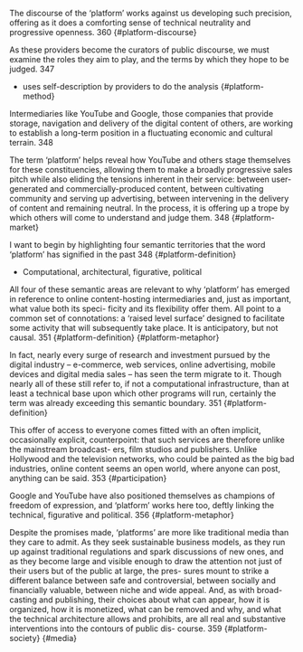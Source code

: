 The discourse of the ‘platform’ works against us developing such precision, offering as it does a comforting sense of technical neutrality and progressive openness. 360 {#platform-discourse}

As these providers become the curators of public discourse, we must examine the roles they aim to play, and the terms by which they hope to be judged. 347

- uses self-description by providers to do the analysis {#platform-method}

Intermediaries like YouTube and Google, those companies that provide storage, navigation and delivery of the digital content of others, are working to establish a long-term position in a fluctuating economic and cultural terrain. 348 

The term ‘platform’ helps reveal how YouTube and others stage themselves for these constituencies, allowing them to make a broadly progressive sales pitch while also eliding the tensions inherent in their service: between user-generated and commercially-produced content, between cultivating community and serving up advertising, between intervening in the delivery of content and remaining neutral. In the process, it is offering up a trope by which others will come to understand and judge them. 348 {#platform-market}

I want to begin by highlighting four semantic territories that the word ‘platform’ has signified in the past 348 {#platform-definition}

- Computational, architectural, figurative, political 

All four of these semantic areas are relevant to why ‘platform’ has emerged in reference
to online content-hosting intermediaries and, just as important, what value both its speci-
ficity and its flexibility offer them. All point to a common set of connotations: a ‘raised
level surface’ designed to facilitate some activity that will subsequently take place. It is anticipatory, but not causal. 351 {#platform-definition} {#platform-metaphor}

In fact, nearly every surge of research and investment pursued by the digital industry –
e-commerce, web services, online advertising, mobile devices and digital media sales –
has seen the term migrate to it. Though nearly all of these still refer to, if not a
computational infrastructure, than at least a technical base upon which other programs
will run, certainly the term was already exceeding this semantic boundary. 351 {#platform-definition}

This offer of access to everyone comes fitted with an often implicit, occasionally
explicit, counterpoint: that such services are therefore unlike the mainstream broadcast-
ers, film studios and publishers. Unlike Hollywood and the television networks, who
could be painted as the big bad industries, online content seems an open world, where
anyone can post, anything can be said. 353 {#participation}

Google and YouTube have also positioned themselves as champions of freedom of expression, and ‘platform’ works here too, deftly linking the technical, figurative and political. 356 {#platform-metaphor}

Despite the promises made, ‘platforms’ are more like traditional media than they care
to admit. As they seek sustainable business models, as they run up against traditional
regulations and spark discussions of new ones, and as they become large and visible
enough to draw the attention not just of their users but of the public at large, the pres-
sures mount to strike a different balance between safe and controversial, between
socially and financially valuable, between niche and wide appeal. And, as with broad-
casting and publishing, their choices about what can appear, how it is organized, how it
is monetized, what can be removed and why, and what the technical architecture allows
and prohibits, are all real and substantive interventions into the contours of public dis-
course. 359 {#platform-society} {#media}

